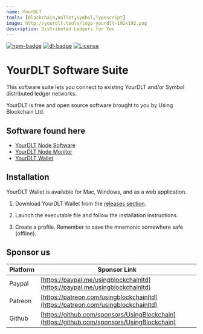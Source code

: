 ```yaml
---
name: YourDLT
tools: [Blockchain,Wallet,Symbol,Typescript]
image: http://yourdlt.tools/logo-yourdlt-192x192.png
description: Distributed Ledgers for You
---
```


[![npm-badge][npm-badge]][npm-url]
[![dl-badge][dl-badge]][npm-url]
[![License](https://img.shields.io/badge/License-Apache%202.0-blue.svg)](https://opensource.org/licenses/Apache-2.0)

# YourDLT Software Suite

This software suite lets you connect to existing YourDLT and/or Symbol distributed ledger networks.

YourDLT is free and open source software brought to you by Using Blockchain Ltd.

## Software found here

- [YourDLT Node Software](https://docs.yourdlt.tools)
- [YourDLT Node Monitor](https://yourdlt.tools)
- [YourDLT Wallet](https://docs.yourdlt.tools)

## Installation

YourDLT Wallet is available for Mac, Windows, and as a web application.

1. Download YourDLT Wallet from the [releases section](https://github.com/UsingBlockchain/yourdlt-wallet/releases).

2. Launch the executable file and follow the installation instructions.

3. Create a profile. Remember to save the mnemonic somewhere safe (offline).

## Sponsor us

| Platform | Sponsor Link |
| --- | --- |
| Paypal | [https://paypal.me/usingblockchainltd](https://paypal.me/usingblockchainltd) |
| Patreon | [https://patreon.com/usingblockchainltd](https://patreon.com/usingblockchainltd) |
| Github | [https://github.com/sponsors/UsingBlockchain](https://github.com/sponsors/UsingBlockchain) |

[npm-url]: https://www.npmjs.com/package/yourdlt-wallet
[npm-badge]: https://img.shields.io/npm/v/yourdlt-wallet
[dl-badge]: https://img.shields.io/npm/dt/yourdlt-wallet
